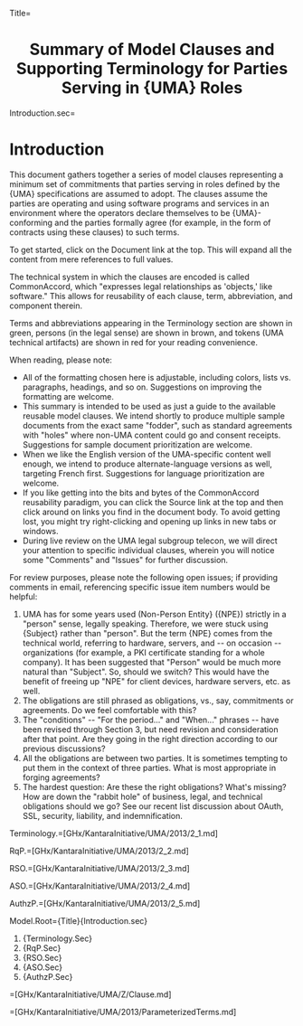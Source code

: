 Title=<h1 align="center">Summary of Model Clauses and Supporting Terminology for Parties Serving in {UMA} Roles</h1>

Introduction.sec=<h1>Introduction</h1><p>This document gathers together a series of model clauses representing a minimum set of commitments that parties serving in roles defined by the {UMA} specifications are assumed to adopt. The clauses assume the parties are operating and using software programs and services in an environment where the operators declare themselves to be {UMA}-conforming and the parties formally agree (for example, in the form of contracts using these clauses) to such terms.</p><p>To get started, click on the Document link at the top. This will expand all the content from mere references to full values.</p><p>The technical system in which the clauses are encoded is called CommonAccord, which "expresses legal relationships as 'objects,' like software." This allows for reusability of each clause, term, abbreviation, and component therein.</p><p>Terms and abbreviations appearing in the Terminology section are shown in green, persons (in the legal sense) are shown in brown, and tokens (UMA technical artifacts) are shown in red for your reading convenience.</p><p>When reading, please note:</p><ul><li>All of the formatting chosen here is adjustable, including colors, lists vs. paragraphs, headings, and so on. Suggestions on improving the formatting are welcome.</li><li>This summary is intended to be used as just a guide to the available reusable model clauses. We intend shortly to produce multiple sample documents from the exact same "fodder", such as standard agreements with "holes" where non-UMA content could go and consent receipts. Suggestions for sample document prioritization are welcome.</li><li>When we like the English version of the UMA-specific content well enough, we intend to produce alternate-language versions as well, targeting French first. Suggestions for language prioritization are welcome.</li><li>If you like getting into the bits and bytes of the CommonAccord reusability paradigm, you can click the Source link at the top and then click around on links you find in the document body. To avoid getting lost, you might try right-clicking and opening up links in new tabs or windows.</li><li>During live review on the UMA legal subgroup telecon, we will direct your attention to specific individual clauses, wherein you will notice some "Comments" and "Issues" for further discussion.</li></ul><p>For review purposes, please note the following open issues; if providing comments in email, referencing specific issue item numbers would be helpful:</p><ol><li>UMA has for some years used (Non-Person Entity} ({NPE}) strictly in a "person" sense, legally speaking. Therefore, we were stuck using {Subject} rather than "person". But the term {NPE} comes from the technical world, referring to hardware, servers, and -- on occasion -- organizations (for example, a PKI certificate standing for a whole company). It has been suggested that "Person" would be much more natural than "Subject". So, should we switch? This would have the benefit of freeing up "NPE" for client devices, hardware servers, etc. as well. </li><li>The obligations are still phrased as obligations, vs., say, commitments or agreements. Do we feel comfortable with this?</li><li>The "conditions" -- "For the period..." and "When..." phrases -- have been revised through Section 3, but need revision and consideration after that point. Are they going in the right direction according to our previous discussions?</li><li>All the obligations are between two parties. It is sometimes tempting to put them in the context of three parties. What is most appropriate in forging agreements?</li><li>The hardest question: Are these the right obligations? What's missing? How are down the "rabbit hole" of business, legal, and technical obligations should we go? See our recent list discussion about OAuth, SSL, security, liability, and indemnification.</li></ol>

Terminology.=[GHx/KantaraInitiative/UMA/2013/2_1.md]

RqP.=[GHx/KantaraInitiative/UMA/2013/2_2.md]

RSO.=[GHx/KantaraInitiative/UMA/2013/2_3.md]

ASO.=[GHx/KantaraInitiative/UMA/2013/2_4.md]

AuthzP.=[GHx/KantaraInitiative/UMA/2013/2_5.md]

Model.Root={Title}{Introduction.sec}<ol><li>{Terminology.Sec}<li>{RqP.Sec}<li>{RSO.Sec}<li>{ASO.Sec}<li>{AuthzP.Sec}</ol>

=[GHx/KantaraInitiative/UMA/Z/Clause.md]

=[GHx/KantaraInitiative/UMA/2013/ParameterizedTerms.md]
